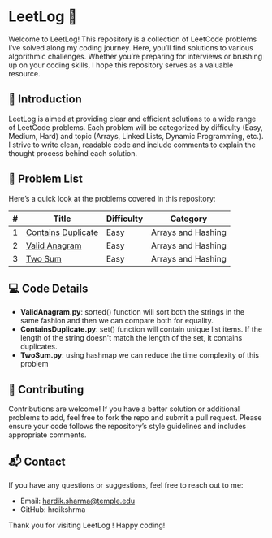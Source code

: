 
# LeetLog 🚀

Welcome to LeetLog! This repository is a collection of LeetCode problems I’ve solved along my coding journey. Here, you’ll find solutions to various algorithmic challenges. Whether you’re preparing for interviews or brushing up on your coding skills, I hope this repository serves as a valuable resource.

## 📖 Introduction
LeetLog is aimed at providing clear and efficient solutions to a wide range of LeetCode problems. Each problem will be categorized by difficulty (Easy, Medium, Hard) and topic (Arrays, Linked Lists, Dynamic Programming, etc.). I strive to write clean, readable code and include comments to explain the thought process behind each solution. 


## 📝 Problem List

Here’s a quick look at the problems covered in this repository:

| #   | Title                                         | Difficulty | Category                             |
|-----|-----------------------------------------------|------------|--------------------------------------|
| 1   | [Contains Duplicate](https://leetcode.com/problems/contains-duplicate/) | Easy       | Arrays and Hashing      |
| 2   | [Valid Anagram](https://leetcode.com/problems/valid-anagram/) | Easy     | Arrays and Hashing |
| 3   | [Two Sum](https://leetcode.com/problems/two-sum/) | Easy     | Arrays and Hashing |



## 💻 Code Details
- **ValidAnagram.py**: sorted() function will sort both the strings in the same fashion and then we can compare both for equality.
- **ContainsDuplicate.py**: set() function will contain unique list items. If the length of the string doesn't match the length of the set, it contains duplicates.
- **TwoSum.py**: using hashmap we can reduce the time complexity of this problem 
## 🤝 Contributing
Contributions are welcome! If you have a better solution or additional problems to add, feel free to fork the repo and submit a pull request. Please ensure your code follows the repository’s style guidelines and includes appropriate comments.


## 📬 Contact
If you have any questions or suggestions, feel free to reach out to me:
- Email: hardik.sharma@temple.edu
- GitHub: hrdikshrma

Thank you for visiting LeetLog ! Happy coding!
